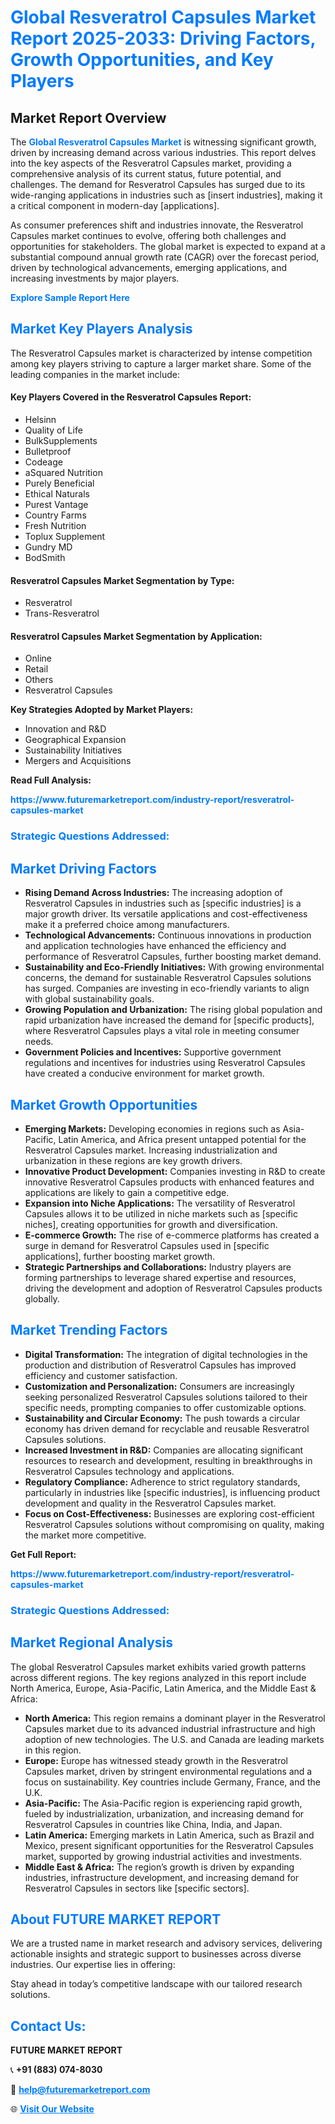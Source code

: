 <h1 style="color: #007BFF;">Global Resveratrol Capsules Market Report 2025-2033: Driving Factors, Growth Opportunities, and Key Players</h1>

<section id="overview">
<h2>Market Report Overview</h2>
<p>The <a href="https://www.futuremarketreport.com/industry-report/resveratrol-capsules-market" style="color: #007BFF; text-decoration: none;"><strong>Global Resveratrol Capsules Market</strong></a> is witnessing significant growth, driven by increasing demand across various industries. This report delves into the key aspects of the Resveratrol Capsules market, providing a comprehensive analysis of its current status, future potential, and challenges. The demand for Resveratrol Capsules has surged due to its wide-ranging applications in industries such as [insert industries], making it a critical component in modern-day [applications].</p>
<p>As consumer preferences shift and industries innovate, the Resveratrol Capsules market continues to evolve, offering both challenges and opportunities for stakeholders. The global market is expected to expand at a substantial compound annual growth rate (CAGR) over the forecast period, driven by technological advancements, emerging applications, and increasing investments by major players.</p>
</section>

<section id="overview">
<p><a href="https://www.futuremarketreport.com/request-sample/reportId=122898" style="color: #007BFF; text-decoration: none;"><strong>Explore Sample Report Here</strong></a></p>
</section>

<section id="key-players">
<h2 style="color: #007BFF;">Market Key Players Analysis</h2>
<p>The Resveratrol Capsules market is characterized by intense competition among key players striving to capture a larger market share. Some of the leading companies in the market include:</p>
<h4>Key Players Covered in the Resveratrol Capsules Report:</h4>
<ul><li>Helsinn</li><li>Quality of Life</li><li>BulkSupplements</li><li>Bulletproof</li><li>Codeage</li><li>aSquared Nutrition</li><li>Purely Beneficial</li><li>Ethical Naturals</li><li>Purest Vantage</li><li>Country Farms</li><li>Fresh Nutrition</li><li>Toplux Supplement</li><li>Gundry MD</li><li>BodSmith</li></ul>
<h4>Resveratrol Capsules Market Segmentation by Type:</h4>
<ul><li>Resveratrol</li><li>Trans-Resveratrol</li></ul>

<h4>Resveratrol Capsules Market Segmentation by Application:</h4>
<ul><li>Online</li><li>Retail</li><li>Others</li><li>Resveratrol Capsules</li></ul>
<p><strong>Key Strategies Adopted by Market Players:</strong></p>
<ul>
<li>Innovation and R&D</li>
<li>Geographical Expansion</li>
<li>Sustainability Initiatives</li>
<li>Mergers and Acquisitions</li>
</ul>
</section>

<section>
<p><strong>Read Full Analysis: </strong></p><a href="https://www.futuremarketreport.com/industry-report/resveratrol-capsules-market" style="color: #007BFF; text-decoration: none;"><strong>https://www.futuremarketreport.com/industry-report/resveratrol-capsules-market</strong></a>
<h3 style="color: #007BFF;">Strategic Questions Addressed:</h3>
</section>

<section id="driving-factors">
<h2 style="color: #007BFF;">Market Driving Factors</h2>
<ul>
<li><strong>Rising Demand Across Industries:</strong> The increasing adoption of Resveratrol Capsules in industries such as [specific industries] is a major growth driver. Its versatile applications and cost-effectiveness make it a preferred choice among manufacturers.</li>
<li><strong>Technological Advancements:</strong> Continuous innovations in production and application technologies have enhanced the efficiency and performance of Resveratrol Capsules, further boosting market demand.</li>
<li><strong>Sustainability and Eco-Friendly Initiatives:</strong> With growing environmental concerns, the demand for sustainable Resveratrol Capsules solutions has surged. Companies are investing in eco-friendly variants to align with global sustainability goals.</li>
<li><strong>Growing Population and Urbanization:</strong> The rising global population and rapid urbanization have increased the demand for [specific products], where Resveratrol Capsules plays a vital role in meeting consumer needs.</li>
<li><strong>Government Policies and Incentives:</strong> Supportive government regulations and incentives for industries using Resveratrol Capsules have created a conducive environment for market growth.</li>
</ul>
</section>

<section id="growth-opportunities">
<h2 style="color: #007BFF;">Market Growth Opportunities</h2>
<ul>
<li><strong>Emerging Markets:</strong> Developing economies in regions such as Asia-Pacific, Latin America, and Africa present untapped potential for the Resveratrol Capsules market. Increasing industrialization and urbanization in these regions are key growth drivers.</li>
<li><strong>Innovative Product Development:</strong> Companies investing in R&D to create innovative Resveratrol Capsules products with enhanced features and applications are likely to gain a competitive edge.</li>
<li><strong>Expansion into Niche Applications:</strong> The versatility of Resveratrol Capsules allows it to be utilized in niche markets such as [specific niches], creating opportunities for growth and diversification.</li>
<li><strong>E-commerce Growth:</strong> The rise of e-commerce platforms has created a surge in demand for Resveratrol Capsules used in [specific applications], further boosting market growth.</li>
<li><strong>Strategic Partnerships and Collaborations:</strong> Industry players are forming partnerships to leverage shared expertise and resources, driving the development and adoption of Resveratrol Capsules products globally.</li>
</ul>
</section>

<section id="trending-factors">
<h2 style="color: #007BFF;">Market Trending Factors</h2>
<ul>
<li><strong>Digital Transformation:</strong> The integration of digital technologies in the production and distribution of Resveratrol Capsules has improved efficiency and customer satisfaction.</li>
<li><strong>Customization and Personalization:</strong> Consumers are increasingly seeking personalized Resveratrol Capsules solutions tailored to their specific needs, prompting companies to offer customizable options.</li>
<li><strong>Sustainability and Circular Economy:</strong> The push towards a circular economy has driven demand for recyclable and reusable Resveratrol Capsules solutions.</li>
<li><strong>Increased Investment in R&D:</strong> Companies are allocating significant resources to research and development, resulting in breakthroughs in Resveratrol Capsules technology and applications.</li>
<li><strong>Regulatory Compliance:</strong> Adherence to strict regulatory standards, particularly in industries like [specific industries], is influencing product development and quality in the Resveratrol Capsules market.</li>
<li><strong>Focus on Cost-Effectiveness:</strong> Businesses are exploring cost-efficient Resveratrol Capsules solutions without compromising on quality, making the market more competitive.</li>
</ul>
</section>

<section>
<p><strong>Get Full Report: </strong></p><a href="https://www.futuremarketreport.com/industry-report/resveratrol-capsules-market" style="color: #007BFF; text-decoration: none;"><strong>https://www.futuremarketreport.com/industry-report/resveratrol-capsules-market</strong></a>
<h3 style="color: #007BFF;">Strategic Questions Addressed:</h3>
</section>


<section id="regional-analysis">
<h2 style="color: #007BFF;">Market Regional Analysis</h2>
<p>The global Resveratrol Capsules market exhibits varied growth patterns across different regions. The key regions analyzed in this report include North America, Europe, Asia-Pacific, Latin America, and the Middle East & Africa:</p>
<ul>
<li><strong>North America:</strong> This region remains a dominant player in the Resveratrol Capsules market due to its advanced industrial infrastructure and high adoption of new technologies. The U.S. and Canada are leading markets in this region.</li>
<li><strong>Europe:</strong> Europe has witnessed steady growth in the Resveratrol Capsules market, driven by stringent environmental regulations and a focus on sustainability. Key countries include Germany, France, and the U.K.</li>
<li><strong>Asia-Pacific:</strong> The Asia-Pacific region is experiencing rapid growth, fueled by industrialization, urbanization, and increasing demand for Resveratrol Capsules in countries like China, India, and Japan.</li>
<li><strong>Latin America:</strong> Emerging markets in Latin America, such as Brazil and Mexico, present significant opportunities for the Resveratrol Capsules market, supported by growing industrial activities and investments.</li>
<li><strong>Middle East & Africa:</strong> The region’s growth is driven by expanding industries, infrastructure development, and increasing demand for Resveratrol Capsules in sectors like [specific sectors].</li>
</ul>
</section>

<footer>
<h2 style="color: #007BFF;">About FUTURE MARKET REPORT</h2>
<p>We are a trusted name in market research and advisory services, delivering actionable insights and strategic support to businesses across diverse industries. Our expertise lies in offering:</p>

<p>Stay ahead in today’s competitive landscape with our tailored research solutions.</p>

<h2 style="color: #007BFF;">Contact Us:</h2>
<p><strong>FUTURE MARKET REPORT</strong></p>
<p>📞 <strong>+91 (883) 074-8030</strong></p>
<p>📧 <strong><a href="mailto:help@futuremarketreport.com" style="color: #007BFF;">help@futuremarketreport.com</a></strong></p>
<p>🌐 <strong><a href="https://www.futuremarketreport.com/" style="color: #007BFF;">Visit Our Website</a></strong></p>
</footer>